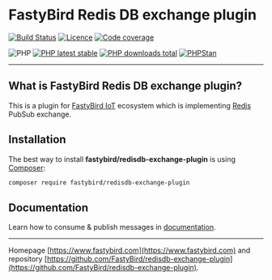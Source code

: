 # FastyBird Redis DB exchange plugin

[![Build Status](https://badgen.net/github/checks/FastyBird/redisdb-exchange-plugin/main?cache=300&style=flat-square)](https://github.com/FastyBird/redisdb-exchange-plugin/actions)
[![Licence](https://badgen.net/github/license/FastyBird/redisdb-exchange-plugin?cache=300&style=flat-square)](https://github.com/FastyBird/redisdb-exchange-plugin/blob/main/LICENSE.md)
[![Code coverage](https://badgen.net/coveralls/c/github/FastyBird/redisdb-exchange-plugin?cache=300&style=flat-square)](https://coveralls.io/r/FastyBird/redisdb-exchange-plugin)

![PHP](https://badgen.net/packagist/php/FastyBird/redisdb-exchange-plugin?cache=300&style=flat-square)
[![PHP latest stable](https://badgen.net/packagist/v/FastyBird/redisdb-exchange-plugin/latest?cache=300&style=flat-square)](https://packagist.org/packages/FastyBird/redisdb-exchange-plugin)
[![PHP downloads total](https://badgen.net/packagist/dt/FastyBird/redisdb-exchange-plugin?cache=300&style=flat-square)](https://packagist.org/packages/FastyBird/redisdb-exchange-plugin)
[![PHPStan](https://img.shields.io/badge/phpstan-enabled-brightgreen.svg?style=flat-square)](https://github.com/phpstan/phpstan)

***

## What is FastyBird Redis DB exchange plugin?

This is a plugin for [FastyBird IoT](https://www.fastybird.com) ecosystem which is
implementing [Redis](https://redis.io) PubSub exchange.

## Installation

The best way to install **fastybird/redisdb-exchange-plugin** is using [Composer](http://getcomposer.org/):

```sh
composer require fastybird/redisdb-exchange-plugin
```

## Documentation

Learn how to consume & publish messages
in [documentation](https://github.com/FastyBird/redisdb-exchange-plugin/blob/main/.docs/en/index.md).

***
Homepage [https://www.fastybird.com](https://www.fastybird.com) and
repository [https://github.com/FastyBird/redisdb-exchange-plugin](https://github.com/FastyBird/redisdb-exchange-plugin).
